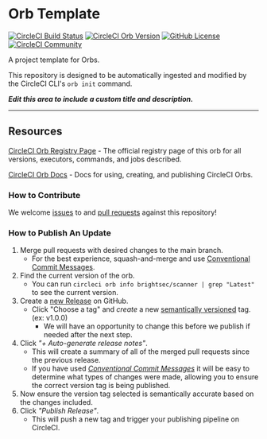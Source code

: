 # Orb Template


[![CircleCI Build Status](https://circleci.com/gh/BrightSec/brightsec-orb.svg?style=shield "CircleCI Build Status")](https://circleci.com/gh/BrightSec/brightsec-orb) [![CircleCI Orb Version](https://badges.circleci.com/orbs/brightsec/scanner.svg)](https://circleci.com/developer/orbs/orb/brightsec/scanner) [![GitHub License](https://img.shields.io/badge/license-MIT-lightgrey.svg)](https://raw.githubusercontent.com/BrightSec/brightsec-orb/master/LICENSE) [![CircleCI Community](https://img.shields.io/badge/community-CircleCI%20Discuss-343434.svg)](https://discuss.circleci.com/c/ecosystem/orbs)



A project template for Orbs.

This repository is designed to be automatically ingested and modified by the CircleCI CLI's `orb init` command.

_**Edit this area to include a custom title and description.**_

---

## Resources

[CircleCI Orb Registry Page](https://circleci.com/developer/orbs/orb/brightsec/scanner) - The official registry page of this orb for all versions, executors, commands, and jobs described.

[CircleCI Orb Docs](https://circleci.com/docs/orb-intro/#section=configuration) - Docs for using, creating, and publishing CircleCI Orbs.

### How to Contribute

We welcome [issues](https://github.com/BrightSec/brightsec-orb/issues) to and [pull requests](https://github.com/BrightSec/brightsec-orb/pulls) against this repository!

### How to Publish An Update
1. Merge pull requests with desired changes to the main branch.
    - For the best experience, squash-and-merge and use [Conventional Commit Messages](https://conventionalcommits.org/).
2. Find the current version of the orb.
    - You can run `circleci orb info brightsec/scanner | grep "Latest"` to see the current version.
3. Create a [new Release](https://github.com/BrightSec/brightsec-orb/releases/new) on GitHub.
    - Click "Choose a tag" and _create_ a new [semantically versioned](http://semver.org/) tag. (ex: v1.0.0)
      - We will have an opportunity to change this before we publish if needed after the next step.
4.  Click _"+ Auto-generate release notes"_.
    - This will create a summary of all of the merged pull requests since the previous release.
    - If you have used _[Conventional Commit Messages](https://conventionalcommits.org/)_ it will be easy to determine what types of changes were made, allowing you to ensure the correct version tag is being published.
5. Now ensure the version tag selected is semantically accurate based on the changes included.
6. Click _"Publish Release"_.
    - This will push a new tag and trigger your publishing pipeline on CircleCI.
